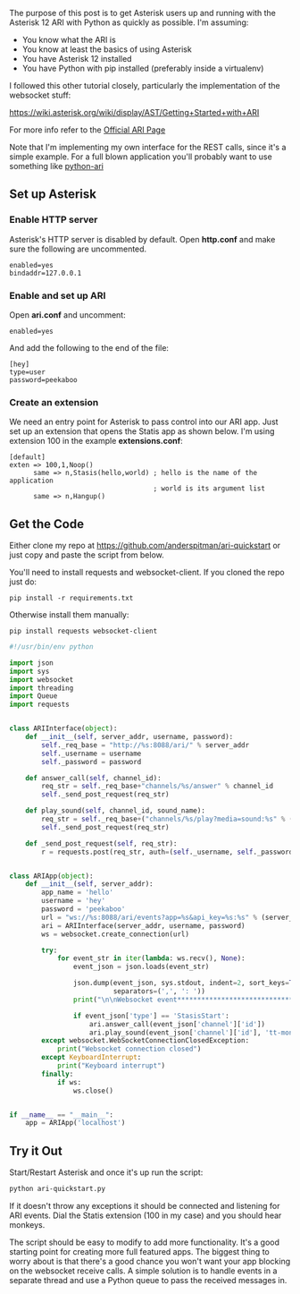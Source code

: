 The purpose of this post is to get Asterisk users up and running with the Asterisk 12 ARI
with Python as quickly as possible. I'm assuming:

* You know what the ARI is
* You know at least the basics of using Asterisk
* You have Asterisk 12 installed
* You have Python with pip installed (preferably inside a virtualenv)

I followed this other tutorial closely, particularly the implementation of
the websocket stuff:

https://wiki.asterisk.org/wiki/display/AST/Getting+Started+with+ARI

For more info refer to the [Official ARI Page](https://wiki.asterisk.org/wiki/display/AST/Asterisk+12+ARI)

Note that I'm implementing my own interface for the REST calls, since it's
a simple example. For a full blown application you'll probably want to use something
like [python-ari](https://github.com/kickstandproject/python-ari)


## Set up Asterisk 

### Enable HTTP server
Asterisk's HTTP server is disabled by default. Open **http.conf** and make sure
the following are uncommented.

```
enabled=yes
bindaddr=127.0.0.1
```

### Enable and set up ARI
Open **ari.conf** and uncomment:
```
enabled=yes
```

And add the following to the end of the file:

```
[hey]
type=user
password=peekaboo
```

### Create an extension
We need an entry point for Asterisk to pass control into our ARI app. Just
set up an extension that opens the Statis app as shown below. I'm using
extension 100 in the example **extensions.conf**:
```
[default]
exten => 100,1,Noop()
      same => n,Stasis(hello,world) ; hello is the name of the application
                                    ; world is its argument list
      same => n,Hangup()
```


## Get the Code

Either clone my repo at https://github.com/anderspitman/ari-quickstart or
just copy and paste the script from below.

You'll need to install requests and websocket-client. If you cloned the
repo just do:
```
pip install -r requirements.txt
```

Otherwise install them manually:
```
pip install requests websocket-client
```


``` python
#!/usr/bin/env python

import json
import sys
import websocket
import threading
import Queue
import requests


class ARIInterface(object):
    def __init__(self, server_addr, username, password):
        self._req_base = "http://%s:8088/ari/" % server_addr
        self._username = username
        self._password = password

    def answer_call(self, channel_id):
        req_str = self._req_base+"channels/%s/answer" % channel_id
        self._send_post_request(req_str)

    def play_sound(self, channel_id, sound_name):
        req_str = self._req_base+("channels/%s/play?media=sound:%s" % (channel_id, sound_name))
        self._send_post_request(req_str)

    def _send_post_request(self, req_str):
        r = requests.post(req_str, auth=(self._username, self._password))


class ARIApp(object):
    def __init__(self, server_addr):
        app_name = 'hello'
        username = 'hey'
        password = 'peekaboo'
        url = "ws://%s:8088/ari/events?app=%s&api_key=%s:%s" % (server_addr, app_name, username, password)
        ari = ARIInterface(server_addr, username, password)
        ws = websocket.create_connection(url)

        try:
            for event_str in iter(lambda: ws.recv(), None):
                event_json = json.loads(event_str)

                json.dump(event_json, sys.stdout, indent=2, sort_keys=True,
                          separators=(',', ': '))
                print("\n\nWebsocket event***************************************************\n")

                if event_json['type'] == 'StasisStart':
                    ari.answer_call(event_json['channel']['id'])
                    ari.play_sound(event_json['channel']['id'], 'tt-monkeys')
        except websocket.WebSocketConnectionClosedException:
            print("Websocket connection closed")
        except KeyboardInterrupt:
            print("Keyboard interrupt")
        finally:
            if ws:
                ws.close()


if __name__ == "__main__":
    app = ARIApp('localhost')
```

## Try it Out
Start/Restart Asterisk and once it's up run the script:
```bash
python ari-quickstart.py
```

If it doesn't throw any exceptions it should be connected and listening for ARI
events. Dial the Statis extension (100 in my case) and you should hear monkeys.

The script should be easy to modify to add more functionality. It's a good
starting point for creating more full featured apps. The biggest thing
to worry about is that there's a good chance you won't want your app
blocking on the websocket receive calls. A simple solution is to handle
events in a separate thread and use a Python queue to pass the received
messages in.
